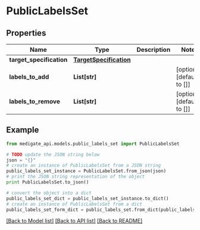 # PublicLabelsSet


## Properties
Name | Type | Description | Notes
------------ | ------------- | ------------- | -------------
**target_specification** | [**TargetSpecification**](TargetSpecification.md) |  | 
**labels_to_add** | **List[str]** |  | [optional] [default to []]
**labels_to_remove** | **List[str]** |  | [optional] [default to []]

## Example

```python
from medigate_api.models.public_labels_set import PublicLabelsSet

# TODO update the JSON string below
json = "{}"
# create an instance of PublicLabelsSet from a JSON string
public_labels_set_instance = PublicLabelsSet.from_json(json)
# print the JSON string representation of the object
print PublicLabelsSet.to_json()

# convert the object into a dict
public_labels_set_dict = public_labels_set_instance.to_dict()
# create an instance of PublicLabelsSet from a dict
public_labels_set_form_dict = public_labels_set.from_dict(public_labels_set_dict)
```
[[Back to Model list]](../README.md#documentation-for-models) [[Back to API list]](../README.md#documentation-for-api-endpoints) [[Back to README]](../README.md)


